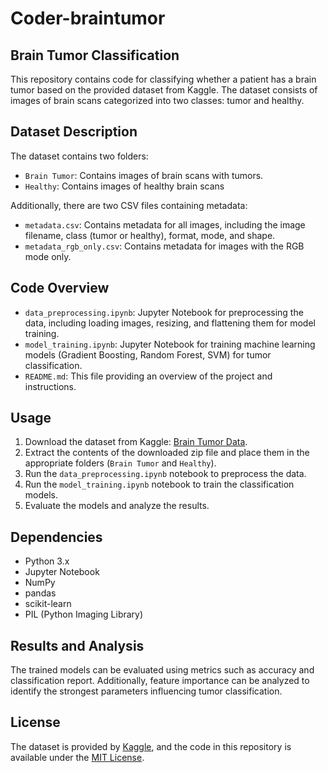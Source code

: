 # Coder-braintumor
## Brain Tumor Classification
This repository contains code for classifying whether a patient has a brain tumor based on the provided dataset from Kaggle. The dataset consists of images of brain scans categorized into two classes: tumor and healthy.

## Dataset Description
The dataset contains two folders:
- `Brain Tumor`: Contains images of brain scans with tumors.
- `Healthy`: Contains images of healthy brain scans

Additionally, there are two CSV files containing metadata:
- `metadata.csv`: Contains metadata for all images, including the image filename, class (tumor or healthy), format, mode, and shape.
- `metadata_rgb_only.csv`: Contains metadata for images with the RGB mode only.

## Code Overview

- `data_preprocessing.ipynb`: Jupyter Notebook for preprocessing the data, including loading images, resizing, and flattening them for model training.
- `model_training.ipynb`: Jupyter Notebook for training machine learning models (Gradient Boosting, Random Forest, SVM) for tumor classification.
- `README.md`: This file providing an overview of the project and instructions.

## Usage

1. Download the dataset from Kaggle: [Brain Tumor Data](https://www.kaggle.com/debarghamitraroy/brain-tumor-data).
2. Extract the contents of the downloaded zip file and place them in the appropriate folders (`Brain Tumor` and `Healthy`).
3. Run the `data_preprocessing.ipynb` notebook to preprocess the data.
4. Run the `model_training.ipynb` notebook to train the classification models.
5. Evaluate the models and analyze the results.


## Dependencies
- Python 3.x
- Jupyter Notebook
- NumPy
- pandas
- scikit-learn
- PIL (Python Imaging Library)

  
## Results and Analysis
The trained models can be evaluated using metrics such as accuracy and classification report. Additionally, feature importance can be analyzed to identify the strongest parameters influencing tumor classification.

## License
The dataset is provided by [Kaggle](https://www.kaggle.com/), and the code in this repository is available under the [MIT License](LICENSE).



